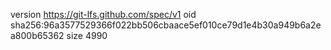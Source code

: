 version https://git-lfs.github.com/spec/v1
oid sha256:96a3577529366f022bb506cbaace5ef010ce79d1e4b30a949b6a2ea800b65362
size 4990

